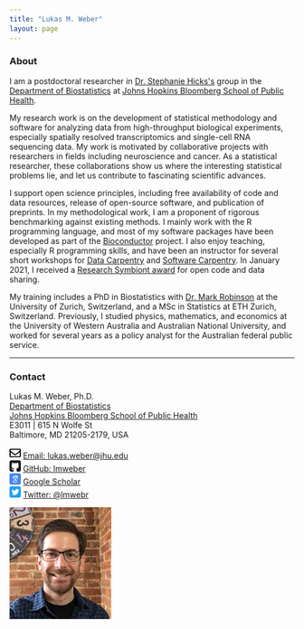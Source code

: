 ```yaml
---
title: "Lukas M. Weber"
layout: page
---
```



### About

I am a postdoctoral researcher in [Dr. Stephanie Hicks's](https://www.stephaniehicks.com/) group in the [Department of Biostatistics](https://www.jhsph.edu/departments/biostatistics/) at [Johns Hopkins Bloomberg School of Public Health](https://www.jhsph.edu/).

My research work is on the development of statistical methodology and software for analyzing data from high-throughput biological experiments, especially spatially resolved transcriptomics and single-cell RNA sequencing data. My work is motivated by collaborative projects with researchers in fields including neuroscience and cancer. As a statistical researcher, these collaborations show us where the interesting statistical problems lie, and let us contribute to fascinating scientific advances.

I support open science principles, including free availability of code and data resources, release of open-source software, and publication of preprints. In my methodological work, I am a proponent of rigorous benchmarking against existing methods. I mainly work with the R programming language, and most of my software packages have been developed as part of the [Bioconductor](http://bioconductor.org/) project. I also enjoy teaching, especially R programming skills, and have been an instructor for several short workshops for [Data Carpentry](https://datacarpentry.org/) and [Software Carpentry](https://software-carpentry.org/). In January 2021, I received a [Research Symbiont award](https://researchsymbionts.org/) for open code and data sharing.

My training includes a PhD in Biostatistics with [Dr. Mark Robinson](https://robinsonlabuzh.github.io/) at the University of Zurich, Switzerland, and a MSc in Statistics at ETH Zurich, Switzerland. Previously, I studied physics, mathematics, and economics at the University of Western Australia and Australian National University, and worked for several years as a policy analyst for the Australian federal public service.


---


### Contact

<div class="row-fluid" markdown="1">
<div class="span6" markdown="1">

Lukas M. Weber, Ph.D. <br/>
[Department of Biostatistics](https://www.jhsph.edu/departments/biostatistics/) <br/>
[Johns Hopkins Bloomberg School of Public Health](https://www.jhsph.edu/) <br/>
E3011 | 615 N Wolfe St <br/>
Baltimore, MD 21205-2179, USA

<img src="images/envelope.svg" alt="Email logo" width="20"> [Email: lukas.weber@jhu.edu]() <br/>
<img src="images/github.svg" alt="GitHub logo" width="20"> [GitHub: lmweber](https://github.com/lmweber) <br/>
<img src="images/scholar.svg" alt="Google Scholar logo" width="20"> [Google Scholar](https://scholar.google.com/citations?user=1vZo3toAAAAJ&hl=en) <br/>
<img src="images/twitter.svg" alt="Twitter logo" width="20"> [Twitter: @lmwebr](https://twitter.com/lmwebr)

</div>
<div class="span3" markdown="1">

<img src="images/Lukas_Weber_photo_small.jpg" alt="Lukas Weber photo" width="180">

</div>
</div>


